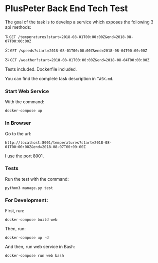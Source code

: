 # PlusPeter Back End Tech Test

The goal of the task is to develop a service which exposes the following 3 api methods:

1: `GET /temperatures?start=2018-08-01T00:00:00Z&end=2018-08-07T00:00:00Z`

2: `GET /speeds?start=2018-08-01T00:00:00Z&end=2018-08-04T00:00:00Z`

3: `GET /weather?start=2018-08-01T00:00:00Z&end=2018-08-04T00:00:00Z`

Tests included. Dockerfile included.

You can find the complete task description in `TASK.md`.

### Start Web Service

With the command:

```
docker-compose up
```

### In Browser

Go to the url:

```
http://localhost:8001/temperatures?start=2018-08-01T00:00:00Z&end=2018-08-07T00:00:00Z
```

I use the port 8001.


### Tests

Run the test with the command:

```
python3 manage.py test
```


### For Development:

First, run:

```
docker-compose build web
```

Then, run:

```
docker-compose up -d
```

And then, run web service in Bash:

```
docker-compose run web bash
```